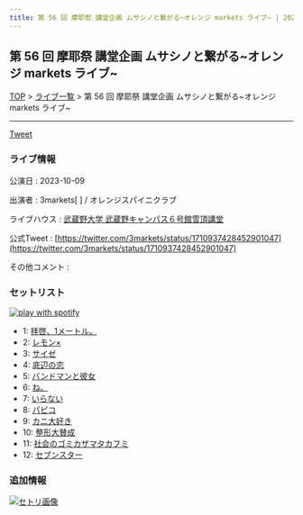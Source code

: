 ```yaml
---
title: 第 56 回 摩耶祭 講堂企画 ムサシノと繋がる~オレンジ markets ライブ~ | 2023-10-09
---
```

## 第 56 回 摩耶祭 講堂企画 ムサシノと繋がる~オレンジ markets ライブ~

[TOP](/setlist/) > [ライブ一覧](lives.html) > 第 56 回 摩耶祭 講堂企画 ムサシノと繋がる~オレンジ markets ライブ~

___

<a href="https://twitter.com/share?ref_src=twsrc%5Etfw" data-text="3markets[ ]セットリスト > 第 56 回 摩耶祭 講堂企画 ムサシノと繋がる~オレンジ markets ライブ~" class="twitter-share-button" data-via="3markets" data-hashtags="3markets" data-related="3markets" data-show-count="false">Tweet</a>

### ライブ情報

公演日
:    2023-10-09

出演者
:    3markets[ ] / オレンジスパイニクラブ

ライブハウス
:    [武蔵野大学 武蔵野キャンパス６号館雪頂講堂](livehouse064.html)

公式Tweet
:    [https://twitter.com/3markets/status/1710937428452901047](https://twitter.com/3markets/status/1710937428452901047)

その他コメント
:    

### セットリスト


[![play with spotify](images/spotify-icon.png)](https://open.spotify.com/playlist/3slfyY6qH6RgvLoZdZGjkT)



*  1: [拝啓、1メートル。](song010.html)
*  2: [レモン×](song003.html)
*  3: [サイゼ](song004.html)
*  4: [底辺の恋](song008.html)
*  5: [バンドマンと彼女](song009.html)
*  6: [ね。](song076.html)
*  7: [いらない](song078.html)
*  8: [パピコ](song036.html)
*  9: [カニ大好き](song079.html)
*  10: [整形大賛成](song005.html)
*  11: [社会のゴミカザマタカフミ](song002.html)
*  12: [セブンスター](song020.html)


### 追加情報

[![セトリ画像](images/083.jpg)](images/083.jpg)





<script async src="https://platform.twitter.com/widgets.js" charset="utf-8"></script>